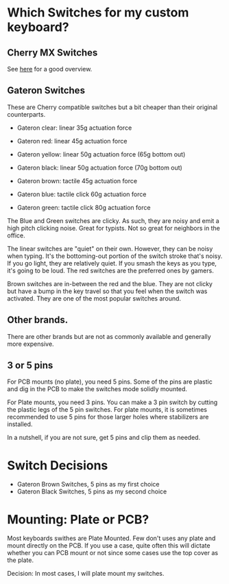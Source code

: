 # Which Switches for my custom keyboard?

## Cherry MX Switches
See [here](http://www.keyboardco.com/blog/index.php/2012/12/an-introduction-to-cherry-mx-mechanical-switches/) for a good overview.

## Gateron Switches
These are Cherry compatible switches but a bit cheaper than their original counterparts.
- Gateron clear: linear 35g actuation force
- Gateron red: linear 45g actuation force
- Gateron yellow: linear 50g actuation force (65g bottom out)
- Gateron black: linear 50g actuation force (70g bottom out)

- Gateron brown: tactile 45g actuation force

- Gateron blue: tactile click 60g actuation force
- Gateron green: tactile click 80g actuation force

The Blue and Green switches are clicky.  As such, they are noisy and emit a high pitch clicking noise.  Great for typists. Not so great for neighbors in the office.

The linear switches are "quiet" on their own.  However, they can be noisy when typing. It's the bottoming-out portion of the switch stroke that's noisy. If you go light, they are relatively quiet. If you smash the keys as you type, it's going to be loud.
The red switches are the preferred ones by gamers.

Brown switches are in-between the red and the blue.  They are not clicky but have a bump in the key travel so that you feel when the switch was activated.
They are one of the most popular switches around.

## Other brands.
There are other brands but are not as commonly available and generally more expensive.

## 3 or 5 pins

For PCB mounts (no plate), you need 5 pins.  Some of the pins are plastic and dig in the PCB to make the switches mode solidly mounted.

For Plate mounts, you need 3 pins.  You can make a 3 pin switch by cutting the plastic legs of the 5 pin switches.  For plate mounts, it is sometimes recommended to use 5 pins for those larger holes where stabilizers are installed. 

In a nutshell, if you are not sure, get 5 pins and clip them as needed.

# Switch Decisions
- Gateron Brown Switches, 5 pins as my first choice
- Gateron Black Switches, 5 pins as my second choice

# Mounting: Plate or PCB?
Most keyboards swithes are Plate Mounted. Few don't uses any plate and mount directly on the PCB.  If you use a case, quite often this will dictate whether you can PCB mount or not since some cases use the top cover as the plate.

Decision: In most cases, I will plate mount my switches.
